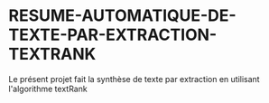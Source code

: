 # RESUME-AUTOMATIQUE-DE-TEXTE-PAR-EXTRACTION-TEXTRANK
Le présent projet fait la synthèse de texte par extraction en utilisant l'algorithme textRank
